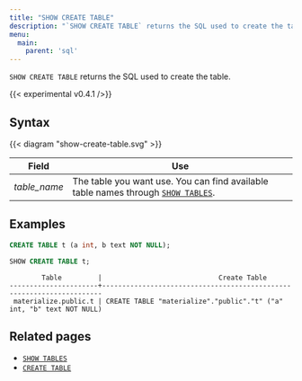 ```yaml
---
title: "SHOW CREATE TABLE"
description: "`SHOW CREATE TABLE` returns the SQL used to create the table."
menu:
  main:
    parent: 'sql'
---
```


`SHOW CREATE TABLE` returns the SQL used to create the table.

{{< experimental v0.4.1 />}}

## Syntax

{{< diagram "show-create-table.svg" >}}

Field | Use
------|-----
_table&lowbar;name_ | The table you want use. You can find available table names through [`SHOW TABLES`](../show-tables).

## Examples

```sql
CREATE TABLE t (a int, b text NOT NULL);
```

```sql
SHOW CREATE TABLE t;
```
```nofmt
        Table         |                             Create Table
----------------------+----------------------------------------------------------------------
 materialize.public.t | CREATE TABLE "materialize"."public"."t" ("a" int, "b" text NOT NULL)
```

## Related pages

- [`SHOW TABLES`](../show-tables)
- [`CREATE TABLE`](../create-table)
